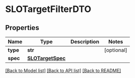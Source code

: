 # SLOTargetFilterDTO

## Properties
Name | Type | Description | Notes
------------ | ------------- | ------------- | -------------
**type** | **str** |  | [optional] 
**spec** | [**SLOTargetSpec**](SLOTargetSpec.md) |  | 

[[Back to Model list]](../README.md#documentation-for-models) [[Back to API list]](../README.md#documentation-for-api-endpoints) [[Back to README]](../README.md)

